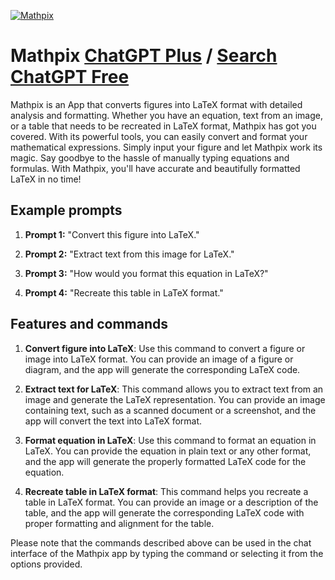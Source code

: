 
[![Mathpix](https://files.oaiusercontent.com/file-GnThyAtOrqA6nZIEOpTKYSFf?se=2123-10-18T21%3A29%3A01Z&sp=r&sv=2021-08-06&sr=b&rscc=max-age%3D31536000%2C%20immutable&rscd=attachment%3B%20filename%3DSnipaste_2023-11-11_22-28-34.png&sig=pqh7rPDD4NA%2BY0AEITokq9fGWeCwc3LjOyh%2B4cPDv%2BM%3D)](https://chat.openai.com/g/g-lwSvMnJvI-mathpix)

# Mathpix [ChatGPT Plus](https://chat.openai.com/g/g-lwSvMnJvI-mathpix) / [Search ChatGPT Free](https://gptcall.net/index.html#/?search=Mathpix)

Mathpix is an App that converts figures into LaTeX format with detailed analysis and formatting. Whether you have an equation, text from an image, or a table that needs to be recreated in LaTeX format, Mathpix has got you covered. With its powerful tools, you can easily convert and format your mathematical expressions. Simply input your figure and let Mathpix work its magic. Say goodbye to the hassle of manually typing equations and formulas. With Mathpix, you'll have accurate and beautifully formatted LaTeX in no time!

## Example prompts

1. **Prompt 1:** "Convert this figure into LaTeX."

2. **Prompt 2:** "Extract text from this image for LaTeX."

3. **Prompt 3:** "How would you format this equation in LaTeX?"

4. **Prompt 4:** "Recreate this table in LaTeX format."

## Features and commands

1. **Convert figure into LaTeX**: Use this command to convert a figure or image into LaTeX format. You can provide an image of a figure or diagram, and the app will generate the corresponding LaTeX code.

2. **Extract text for LaTeX**: This command allows you to extract text from an image and generate the LaTeX representation. You can provide an image containing text, such as a scanned document or a screenshot, and the app will convert the text into LaTeX format.

3. **Format equation in LaTeX**: Use this command to format an equation in LaTeX. You can provide the equation in plain text or any other format, and the app will generate the properly formatted LaTeX code for the equation.

4. **Recreate table in LaTeX format**: This command helps you recreate a table in LaTeX format. You can provide an image or a description of the table, and the app will generate the corresponding LaTeX code with proper formatting and alignment for the table.

Please note that the commands described above can be used in the chat interface of the Mathpix app by typing the command or selecting it from the options provided.



